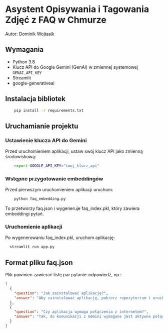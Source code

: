 # Asystent Opisywania i Tagowania Zdjęć z FAQ w Chmurze
Autor: Dominik Wojtasik

## Wymagania
- Python 3.8
- Klucz API do Google Gemini (GenAI) w zmiennej systemowej `GENAI_API_KEY`
- Streamlit
- google-generativeai
## Instalacja bibliotek
```bash
    pip install -r requirements.txt
```
## Uruchamianie projektu
### Ustawienie klucza API do Gemini
Przed uruchomieniem aplikacji, ustaw swój klucz API jako zmienną środowiskową:
```bash
    export GOOGLE_API_KEY="twoj_klucz_api"
```
### Wstępne przygotowanie embeddingów
Przed pierwszym uruchomieniem aplikacji uruchom:
```bash
    python faq_embedding.py
```
To przetworzy faq.json i wygeneruje faq_index.pkl, który zawiera embeddingi pytań.
### Uruchomienie aplikacji
Po wygenerowaniu faq_index.pkl, uruchom aplikację:
```bash
  streamlit run app.py
```

## Format pliku faq.json
Plik powinien zawierać listę par pytanie-odpowiedź, np.:
```json
[
  {
    "question": "Jak zainstalować aplikację?",
    "answer": "Aby zainstalować aplikację, pobierz repozytorium i uruchom pip install -r requirements.txt."
  },
  {
    "question": "Czy aplikacja wymaga połączenia z internetem?",
    "answer": "Tak, do komunikacji z Gemini wymagane jest aktywne połączenie z internetem."
  }
]
```

